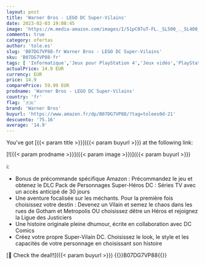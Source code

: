 ```yaml
---
layout: post
title: 'Warner Bros - LEGO DC Super-Vilains'
date: 2023-02-03 19:08:45
image: 'https://m.media-amazon.com/images/I/51pC07uT-FL._SL500_._SL400_.jpg'
comments: true
category: ofertas
author: 'tole.es'
slug: 'B07DG7VP88-fr Warner Bros - LEGO DC Super-Vilains'
sku: 'B07DG7VP88-fr'
tags: [ 'Informatique','Jeux pour PlayStation 4','Jeux vidéo','PlayStation 4: Consoles, jeux et accessoires','lego','warner bros','🇫🇷', ]
actualPrice: 14.9 EUR
currency: EUR
price: 14.9
comparePrice: 59.99 EUR
prodname: 'Warner Bros - LEGO DC Super-Vilains'
country: 'fr'
flag: '🇫🇷'
brand: 'Warner Bros'
buyurl: 'https://www.amazon.fr/dp/B07DG7VP88/?tag=tolees0d-21'
descuento: '75.16'
average: '14.9'
---
```


You've got [{{< param title >}}]({{< param buyurl >}}) at the following link:

[![{{< param prodname >}}]({{< param image >}})]({{< param buyurl >}})

ℹ️:

- Bonus de précommande spécifique Amazon : Précommandez le jeu et obtenez le DLC Pack de Personnages Super-Héros DC : Séries TV avec un accès anticipé de 30 jours
- Une aventure focalisée sur les méchants. Pour la première fois choisissez votre destin : Devenez un Vilain et semez le chaos dans les rues de Gotham et Metropolis OU choisissez dêtre un Héros et rejoignez la Ligue des Justiciers
- Une histoire originale pleine dhumour, écrite en collaboration avec DC Comics
- Créez votre propre Super-Vilain DC. Choisissez le look, le style et les capacités de votre personnage en choisissant son histoire

[🛒 Check the deal!!]({{< param buyurl >}})
{{<world>}}B07DG7VP88{{</world>}}

